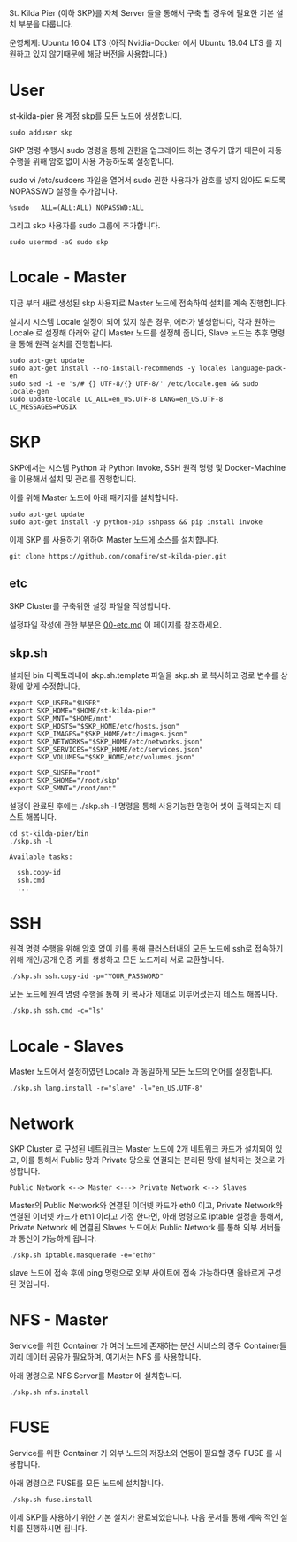 St. Kilda Pier (이하 SKP)를 자체 Server 들을 통해서 구축 할 경우에 필요한 기본 설치 부분을 다룹니다.

운영체제: Ubuntu 16.04 LTS (아직 Nvidia-Docker 에서 Ubuntu 18.04 LTS 를 지원하고 있지 않기때문에 해당 버전을 사용합니다.)

# User

st-kilda-pier 용 계정 skp를 모든 노드에 생성합니다.

```
sudo adduser skp
```

SKP 명령 수행시 sudo 명령을 통해 권한을 업그레이드 하는 경우가 많기 때문에 자동 수행을 위해 암호 없이 사용 가능하도록 설정합니다.

sudo vi /etc/sudoers 파일을 열어서 sudo 권한 사용자가 암호를 넣지 않아도 되도록 NOPASSWD 설정을 추가합니다.

```
%sudo   ALL=(ALL:ALL) NOPASSWD:ALL
```

그리고 skp 사용자를 sudo 그룹에 추가합니다.

```
sudo usermod -aG sudo skp
```

# Locale - Master

지금 부터 새로 생성된 skp 사용자로 Master 노드에 접속하여 설치를 계속 진행합니다.

설치시 시스템 Locale 설정이 되어 있지 않은 경우, 에러가 발생합니다, 각자 원하는 Locale 로 설정해 아래와 같이 Master 노드를 설정해 줍니다, Slave 노드는 추후 명령을 통해 원격 설치를 진행합니다.

```
sudo apt-get update
sudo apt-get install --no-install-recommends -y locales language-pack-en
sudo sed -i -e 's/# {} UTF-8/{} UTF-8/' /etc/locale.gen && sudo locale-gen
sudo update-locale LC_ALL=en_US.UTF-8 LANG=en_US.UTF-8 LC_MESSAGES=POSIX
```

# SKP

SKP에서는 시스템 Python 과 Python Invoke, SSH 원격 명령 및 Docker-Machine을 이용해서 설치 및 관리를 진행합니다.

이를 위해 Master 노드에 아래 패키지를 설치합니다.

```
sudo apt-get update
sudo apt-get install -y python-pip sshpass && pip install invoke
```

이제 SKP 를 사용하기 위하여 Master 노드에 소스를 설치합니다.

```
git clone https://github.com/comafire/st-kilda-pier.git
```

## etc

SKP Cluster를 구축위한 설정 파일을 작성합니다.

설정파일 작성에 관한 부분은 [00-etc.md](https://github.com/comafire/st-kilda-pier/blob/master/doc/00-etc.md) 이 페이지를 참조하세요.

## skp.sh

설치된 bin 디렉토리내에 skp.sh.template 파일을 skp.sh 로 복사하고 경로 변수를 상황에 맞게 수정합니다.

```
export SKP_USER="$USER"
export SKP_HOME="$HOME/st-kilda-pier"
export SKP_MNT="$HOME/mnt"
export SKP_HOSTS="$SKP_HOME/etc/hosts.json"
export SKP_IMAGES="$SKP_HOME/etc/images.json"
export SKP_NETWORKS="$SKP_HOME/etc/networks.json"
export SKP_SERVICES="$SKP_HOME/etc/services.json"
export SKP_VOLUMES="$SKP_HOME/etc/volumes.json"

export SKP_SUSER="root"
export SKP_SHOME="/root/skp"
export SKP_SMNT="/root/mnt"
```

설정이 완료된 후에는 ./skp.sh -l 명령을 통해 사용가능한 명령어 셋이 출력되는지 테스트 해봅니다.

```
cd st-kilda-pier/bin
./skp.sh -l

Available tasks:

  ssh.copy-id
  ssh.cmd
  ...
```

# SSH

원격 명령 수행을 위해 암호 없이 키를 통해 클러스터내의 모든 노드에 ssh로 접속하기 위해 개인/공개 인증 키를 생성하고 모든 노드끼리 서로 교환합니다.

```
./skp.sh ssh.copy-id -p="YOUR_PASSWORD"
```

모든 노드에 원격 명령 수행을 통해 키 복사가 제대로 이루어졌는지 테스트 해봅니다.

```
./skp.sh ssh.cmd -c="ls"
```

# Locale - Slaves

Master 노드에서 설정하였던 Locale 과 동일하게 모든 노드의 언어를 설정합니다.

```
./skp.sh lang.install -r="slave" -l="en_US.UTF-8"
```

# Network

SKP Cluster 로 구성된 네트워크는 Master 노드에 2개 네트워크 카드가 설치되어 있고, 이를 통해서 Public 망과 Private 망으로 연결되는 분리된 망에 설치하는 것으로 가정합니다.

```
Public Network <--> Master <---> Private Network <--> Slaves
```

Master의 Public Network와 연결된 이더넷 카드가 eth0 이고, Private Network와 연결된 이더넷 카드가 eth1 이라고 가정 한다면, 아래 명령으로 iptable 설정을 통해서, Private Network 에 연결된 Slaves 노드에서 Public Network 를 통해 외부 서버들과 통신이 가능하게 됩니다.

```
./skp.sh iptable.masquerade -e="eth0"
```

slave 노드에 접속 후에 ping 명령으로 외부 사이트에 접속 가능하다면 올바르게 구성된 것입니다.

# NFS - Master

Service를 위한 Container 가 여러 노드에 존재하는 분산 서비스의 경우 Container들끼리 데이터 공유가 필요하며, 여기서는 NFS 를 사용합니다.

아래 명령으로 NFS Server를 Master 에 설치합니다.

```
./skp.sh nfs.install
```

# FUSE

Service를 위한 Container 가 외부 노드의 저장소와 연동이 필요할 경우 FUSE 를 사용합니다.

아래 명령으로 FUSE를 모든 노드에 설치합니다.

```
./skp.sh fuse.install
```

이제 SKP를 사용하기 위한 기본 설치가 완료되었습니다. 다음 문서를 통해 계속 적인 설치를 진행하시면 됩니다.
